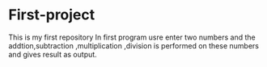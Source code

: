 # First-project
This is my first repository
In first program usre enter two numbers and the addtion,subtraction ,multiplication ,division is performed on these numbers and gives result as output.
